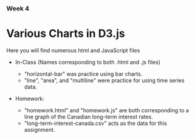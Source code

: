 ### Week 4

# Various Charts in D3.js
Here you will find numerous html and JavaScript files

* In-Class (Names corresponding to both .html and .js files)
	* "horizontal-bar" was practice using bar charts.
	* "line", "area", and "multiline" were practice for using time series data.


* Homework:
	* "homework.html" and "homework.js" are both corresponding to a line graph of the Canadian long-term interest rates. 
	* "long-term-interest-canada.csv" acts as the data for this assignment.